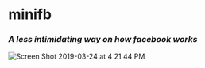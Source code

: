 # minifb
<h3><em>A less intimidating way on how facebook works</em></h3>


![Screen Shot 2019-03-24 at 4 21 44 PM](https://user-images.githubusercontent.com/37090867/54885334-582a5e80-4e51-11e9-9263-2487bbbb015a.png)
